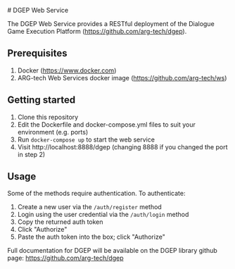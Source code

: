 # DGEP Web Service

The DGEP Web Service provides a RESTful deployment of the Dialogue Game Execution Platform (https://github.com/arg-tech/dgep).

## Prerequisites

1. Docker (https://www.docker.com)
2. ARG-tech Web Services docker image (https://github.com/arg-tech/ws)

## Getting started

1. Clone this repository
2. Edit the Dockerfile and docker-compose.yml files to suit your environment (e.g. ports)
3. Run `docker-compose up` to start the web service
4. Visit http://localhost:8888/dgep (changing 8888 if you changed the port in step 2)

## Usage

Some of the methods require authentication. To authenticate:

1. Create a new user via the `/auth/register` method
2. Login using the user credential via the `/auth/login` method
3. Copy the returned auth token
4. Click "Authorize"
5. Paste the auth token into the box; click "Authorize"

Full documentation for DGEP will be available on the DGEP library github page: https://github.com/arg-tech/dgep
